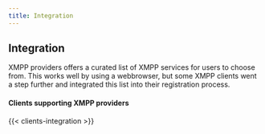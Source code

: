 ```yaml
---
title: Integration
---
```


## Integration

XMPP providers offers a curated list of XMPP services for users to choose from. This works well by using a webbrowser, but some XMPP clients went a step further and integrated this list into their registration process.

#### Clients supporting XMPP providers

{{< clients-integration >}}
